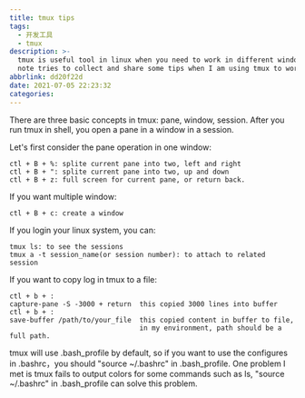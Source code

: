 ```yaml
---
title: tmux tips
tags:
  - 开发工具
  - tmux
description: >-
  tmux is useful tool in linux when you need to work in different windows. This
  note tries to collect and share some tips when I am using tmux to work.
abbrlink: dd20f22d
date: 2021-07-05 22:23:32
categories:
---
```


There are three basic concepts in tmux: pane, window, session.
After you run tmux in shell, you open a pane in a window in a session.

Let's first consider the pane operation in one window:

	ctl + B + %: splite current pane into two, left and right
	ctl + B + ": splite current pane into two, up and down
	ctl + B + z: full screen for current pane, or return back.

If you want multiple window:

	ctl + B + c: create a window

If you login your linux system, you can:

	tmux ls: to see the sessions	
	tmux a -t session_name(or session number): to attach to related session

If you want to copy log in tmux to a file:

	ctl + b + :
	capture-pane -S -3000 + return  this copied 3000 lines into buffer
	ctl + b + :
	save-buffer /path/to/your_file  this copied content in buffer to file,
	                                in my environment, path should be a full path.

tmux will use .bash_profile by default, so if you want to use the configures in
.bashrc，you should "source ~/.bashrc" in .bash_profile. One problem I met is tmux
fails to output colors for some commands such as ls, "source ~/.bashrc" in .bash_profile
can solve this problem.
